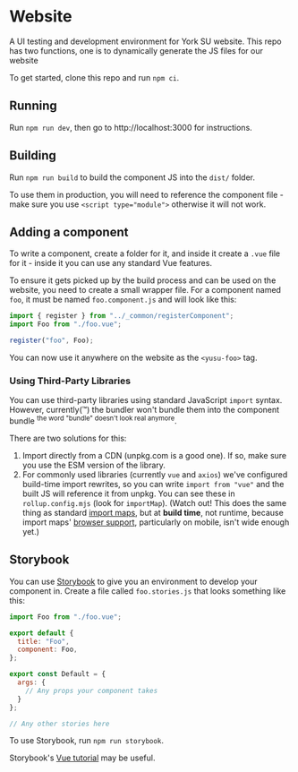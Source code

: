 # Website

A UI testing and development environment for York SU website. This repo has two functions, one is to dynamically generate the JS files for our website

To get started, clone this repo and run `npm ci`.

## Running

Run `npm run dev`, then go to http://localhost:3000 for instructions.

## Building

Run `npm run build` to build the component JS into the `dist/` folder.

To use them in production, you will need to reference the component file - make sure you use `<script type="module">` otherwise it will not work.

## Adding a component

To write a component, create a folder for it, and inside it create a `.vue` file for it - inside it you can use any standard Vue features.

To ensure it gets picked up by the build process and can be used on the website, you need to create a small wrapper file.
For a component named `foo`, it must be named `foo.component.js` and will look like this:

```js
import { register } from "../_common/registerComponent";
import Foo from "./foo.vue";

register("foo", Foo);
```

You can now use it anywhere on the website as the `<yusu-foo>` tag.

### Using Third-Party Libraries

You can use third-party libraries using standard JavaScript `import` syntax.
However, currently(™) the bundler won't bundle them into the component bundle <sup>the word "bundle" doesn't look real anymore</sup>.

There are two solutions for this:
1. Import directly from a CDN (unpkg.com is a good one). If so, make sure you use the ESM version of the library.
2. For commonly used libraries (currently `vue` and `axios`) we've configured build-time import rewrites, so you can write `import from "vue"` and the built JS will reference it from unpkg. You can see these in `rollup.config.mjs` (look for `importMap`).
    (Watch out! This does the same thing as standard [import maps](https://developer.mozilla.org/en-US/docs/Web/HTML/Element/script/type/importmap), but at **build time**, not runtime, because import maps' [browser support](https://caniuse.com/import-maps), particularly on mobile, isn't wide enough yet.)

## Storybook

You can use [Storybook](https://storybook.js.org/) to give you an environment to develop your component in.
Create a file called `foo.stories.js` that looks something like this:

```js
import Foo from "./foo.vue";

export default {
  title: "Foo",
  component: Foo,
};

export const Default = {
  args: {
    // Any props your component takes
  }
};

// Any other stories here
```

To use Storybook, run `npm run storybook`.

Storybook's [Vue tutorial](https://storybook.js.org/tutorials/intro-to-storybook/vue/en/get-started/) may be useful.
